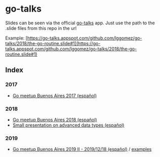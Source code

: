 # go-talks

Slides can be seen via the official [go-talks](https://go-talks.appspot.com) app. Just use the path to the .slide files from this repo in the url

Example: [https://go-talks.appspot.com/github.com/lggomez/go-talks/2018/the-go-routine.slide#1](https://go-talks.appspot.com/github.com/lggomez/go-talks/2018/the-go-routine.slide#1)

## Index

### 2017
* [Go meetup Buenos Aires 2017 (español)](https://go-talks.appspot.com/github.com/lggomez/go-talks/2017/go-dep.slide#1)
### 2018
* [Go meetup Buenos Aires 2018 (español)](https://go-talks.appspot.com/github.com/lggomez/go-talks/2018/the-go-routine.slide#1)
* [Small presentation on advanced data types (español)](https://go-talks.appspot.com/github.com/lggomez/go-talks/2018_misc/adv_data_types/8.slide#1)
### 2019
* [Go meetup Buenos Aires 2019 II - 2019/12/18 (español)](https://go-talks.appspot.com/github.com/lggomez/go-talks/2019/12-18-MELI/gophers-attack.slide#1) / [examples](https://github.com/lggomez/go-talks/tree/master/2019/12-18-MELI/example)
